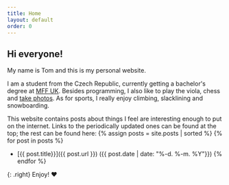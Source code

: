 ```yaml
---
title: Home
layout: default
order: 0
---
```


## Hi everyone!

My name is Tom and this is my personal website.

I am a student from the Czech Republic, currently getting a bachelor's degree at [MFF UK](https://www.mff.cuni.cz/en).
Besides programming, I also like to play the viola, chess and [take photos](https://www.instagram.com/tomas.slama/).
As for sports, I really enjoy climbing, slacklining and snowboarding.

This website contains posts about things I feel are interesting enough to put on the internet.
Links to the periodically updated ones can be found at the top; the rest can be found here: 
{% assign posts = site.posts | sorted %}
{% for post in posts %}
- [{{ post.title}}]({{ post.url }}) ({{ post.date  | date: "%-d. %-m. %Y"}})
{% endfor %}

{: .right}
Enjoy! ❤️
